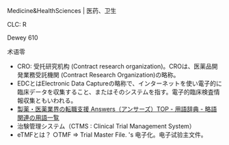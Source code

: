 Medicine&HealthSciences | 医药、卫生

CLC: R

Dewey 610

术语零

- CRO: 受托研究机构 (Contract research organization)。CROは、医薬品開発業務受託機関 (Contract Research Organization)の略称。
- EDCとはElectronic Data Captureの略称で、インターネットを使い電子的に臨床データを収集すること、またはそのシステムを指す。電子的臨床検査情報収集ともいわれる。
- [製薬・医薬業界の転職支援 Answers（アンサーズ）TOP - 用語辞典 - 略語関連の用語一覧](https://answers.ten-navi.com/dictionary/cat06/)
- 治験管理システム（CTMS : Clinical Trial Management System）
- eTMFとは？ ○TMF ⇒ Trial Master File. 's 电子化。电子试验主文件。